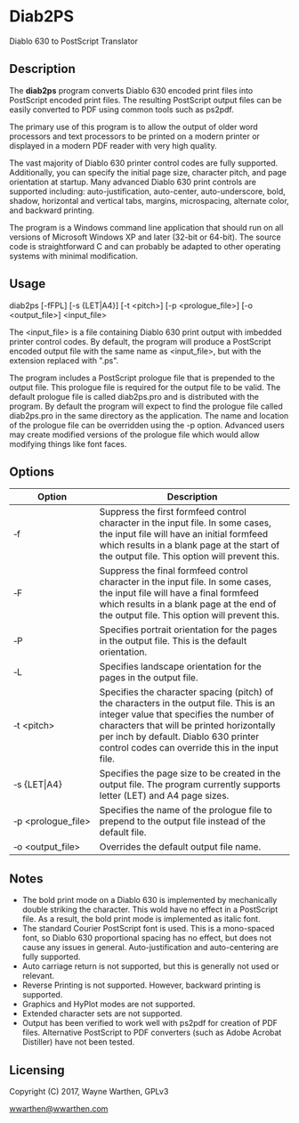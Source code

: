 # Diab2PS

Diablo 630 to PostScript Translator

## Description

The **diab2ps** program converts Diablo 630 encoded print files into PostScript encoded print files.
The resulting PostScript output files can be easily converted to PDF using common tools such as ps2pdf.

The primary use of this program is to allow the output of older word processors and text processors
to be printed on a modern printer or displayed in a modern PDF reader with very high quality.

The vast majority of Diablo 630 printer control codes are fully supported.  Additionally, you can
specify the initial page size, character pitch, and page orientation at startup.  Many advanced Diablo
630 print controls are supported including: auto-justification, auto-center, auto-underscore, bold,
shadow, horizontal and vertical tabs, margins, microspacing, alternate color, and backward printing.

The program is a Windows command line application that should run on all versions of Microsoft
Windows XP and later (32-bit or 64-bit).  The source code is straightforward C and can probably be adapted to other
operating systems with minimal modification.

## Usage

diab2ps [-fFPL] \[-s {LET|A4}\] \[-t \<pitch\>\] \[-p \<prologue_file\>\] \[-o \<output_file\>\] \<input_file\>

The \<input_file\> is a file containing Diablo 630 print output with imbedded printer control codes.  By default,
the program will produce a PostScript encoded output file with the same name as \<input_file\>, but with the
extension replaced with ".ps".

The program includes a PostScript prologue file that is prepended to the output file.  This prologue file is required for the output file to be valid.  The default prologue file is called diab2ps.pro and is distributed with the program.  By default the program will expect to find the prologue file called diab2ps.pro in the same directory as the application.  The name and location of the prologue file can be overridden using the -p option.  Advanced users may create modified versions of the prologue file which would allow modifying things like font faces.

## Options

| Option | Description |
| --- | --- |
| &#8209;f | Suppress the first formfeed control character in the input file.  In some cases, the input file will have an initial formfeed which results in a blank page at the start of the output file.  This option will prevent this. |
| &#8209;F | Suppress the final formfeed control character in the input file.  In some cases, the input file will have a final formfeed which results in a blank page at the end of the output file.  This option will prevent this. |
| &#8209;P | Specifies portrait orientation for the pages in the output file.  This is the default orientation. |
| &#8209;L | Specifies landscape orientation for the pages in the output file. |
| &#8209;t&nbsp;\<pitch\> | Specifies the character spacing (pitch) of the characters in the output file.  This is an integer value that specifies the number of characters that will be printed horizontally per inch by default.  Diablo 630 printer control codes can override this in the input file. |
| &#8209;s&nbsp;{LET\|A4} | Specifies the page size to be created in the output file.  The program currently supports letter (LET) and A4 page sizes. |
| &#8209;p&nbsp;\<prologue_file\> | Specifies the name of the prologue file to prepend to the output file instead of the default file. |
| &#8209;o&nbsp;\<output_file\> | Overrides the default output file name. |

## Notes

* The bold print mode on a Diablo 630 is implemented by mechanically double striking the character.  This wold have no effect in a PostScript file.  As a result, the bold print mode is implemented as italic font.
* The standard Courier PostScript font is used.  This is a mono-spaced font, so Diablo 630 proportional spacing has no effect, but does not cause any issues in general.  Auto-justification and auto-centering are fully supported.
* Auto carriage return is not supported, but this is generally not used or relevant.
* Reverse Printing is not supported.  However, backward printing is supported.
* Graphics and HyPlot modes are not supported.
* Extended character sets are not supported.
* Output has been verified to work well with ps2pdf for creation of PDF files.  Alternative PostScript to PDF converters (such as Adobe Acrobat Distiller) have not been tested.

## Licensing

Copyright (C) 2017, Wayne Warthen, GPLv3

wwarthen@wwarthen.com
